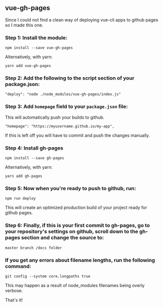 ## vue-gh-pages

Since I could not find a clean way of deploying vue-cli apps to github pages so I made this one.

### Step 1: Install the module:

    npm install --save vue-gh-pages

Alternatively, with yarn:

    yarn add vue-gh-pages

### Step 2: Add the following to the script section of your package.json:

    "deploy": "node ./node_modules/vue-gh-pages/index.js"

### Step 3: Add `homepage` field to your `package.json` file:
This will automatically push your builds to github.

    "homepage": "https://myusername.github.io/my-app",

If this is left off you will have to commit and push the changes manually.

### Step 4:  Install gh-pages

    npm install --save gh-pages

Alternatively, with yarn:

    yarn add gh-pages

### Step 5: Now when you're ready to push to github, run:

    npm run deploy

This will create an optimized production build of your project ready for github pages.

### Step 6: Finally, if this is your first commit to gh-pages, go to your repository's settings on github, scroll down to the gh-pages section and change the source to:

    master branch /docs folder

### If you get any errors about filename lengths, run the following command:

    git config --system core.longpaths true

This may happen as a result of node_modules filenames being overly verbose.


That's it!


